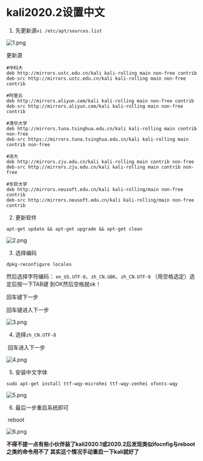 # kali2020.2设置中文

1. 先更新源`vi /etc/apt/sources.list`

![1.png](https://aimg8.dlssyht.cn/u/1809640/ueditor/image/905/1809640/1593854174553045.png)

更新源

```shell
#中科大
deb http://mirrors.ustc.edu.cn/kali kali-rolling main non-free contrib
deb-src http://mirrors.ustc.edu.cn/kali kali-rolling main non-free contrib
  
#阿里云
deb http://mirrors.aliyun.com/kali kali-rolling main non-free contrib
deb-src http://mirrors.aliyun.com/kali kali-rolling main non-free contrib
  
#清华大学
deb http://mirrors.tuna.tsinghua.edu.cn/kali kali-rolling main contrib non-free
deb-src https://mirrors.tuna.tsinghua.edu.cn/kali kali-rolling main contrib non-free
  
#浙大
deb http://mirrors.zju.edu.cn/kali kali-rolling main contrib non-free
deb-src http://mirrors.zju.edu.cn/kali kali-rolling main contrib non-free
  
#东软大学
deb http://mirrors.neusoft.edu.cn/kali kali-rolling/main non-free contrib
deb-src http://mirrors.neusoft.edu.cn/kali kali-rolling/main non-free contrib
```

2. 更新软件

```shell
apt-get update && apt-get upgrade && apt-get clean
```

![2.png](https://aimg8.dlssyht.cn/u/1809640/ueditor/image/905/1809640/1593854239543338.png)

3. 选择编码

```shell
dpkg-reconfigure locales
```

然后选择字符编码： `en_US.UTF-8`、`zh_CN.GBK`、`zh_CN.UTF-8` （用空格选定）选定后按一下TAB键 到OK然后空格就ok！

回车键下一步

回车键进入下一步

![3.png](https://aimg8.dlssyht.cn/u/1809640/ueditor/image/905/1809640/1593854270456425.png)

4. 选择`zh_CN.UTF-8`

​	回车进入下一步

![4.png](https://aimg8.dlssyht.cn/u/1809640/ueditor/image/905/1809640/1593854291684350.png)

5. 安装中文字体

```
sudo apt-get install ttf-wqy-microhei ttf-wqy-zenhei xfonts-wqy
```

![5.png](https://aimg8.dlssyht.cn/u/1809640/ueditor/image/905/1809640/1593854325151947.png)

6. 最后一步重启系统即可

​	reboot

![6.png](https://aimg8.dlssyht.cn/u/1809640/ueditor/image/905/1809640/1593854347176836.png)

**不得不提一点有些小伙伴装了kali2020.1或2020.2后发现类似ifocnfig与reboot之类的命令用不了 其实这个情况手动重启一下kali就好了**